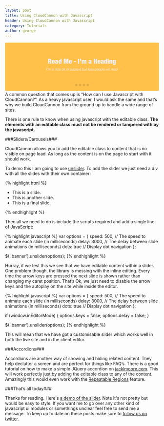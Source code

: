 ```yaml
---
layout: post
title: Using CloudCannon with Javascript
header: Using CloudCannon with Javascript
category: Tutorials
author: george
---
```


![A fake slideshow image](/img/blog/slider.png)
A common question that comes up is “How can I use Javascript with CloudCannon?”. As a heavy javascript user, I would ask the same and that’s why we build CloudCannon from the ground up to handle a wide range of sites.

There is one rule to know when using javascript with the editable class. <strong>The elements with an editable class must not be rendered or tampered with by the javascript. </strong>

###Sliders/Carousels###

CloudCannon allows you to add the editable class to content that is no visible on page load. As long as the content is on the page to start with it should work.

To demo this I am going to use [unslider](http://unslider.com/). To add the slider we just need a div with all the slides with their own container:

{% highlight html %}
<div class="banner">
    <ul>
        <li>This is a slide.</li>
        <li>This is another slide.</li>
        <li>This is a final slide.</li>
    </ul>
</div>
{% endhighlight %}

Then all we need to do is include the scripts required and add a single line of JavaScript:

{% highlight javascript %}
var options = {
    speed: 500,   //  The speed to animate each slide (in milliseconds)
    delay: 3000,  //  The delay between slide animations (in milliseconds)
    dots: true    //  Display dot navigation
};

$('.banner').unslider(options);
{% endhighlight %}

Hurray, if we test this we see that we have editable content within a slider. One problem though, the library is messing with the inline editing. Every time the arrow keys are pressed the next slide is shown rather than changing  my caret position. That’s Ok, we just need to disable the arrow keys and the autoplay on the site while inside the editor.


{% highlight javascript %}
var options = {
    speed: 500,   //  The speed to animate each slide (in milliseconds)
    delay: 3000,  //  The delay between slide animations (in milliseconds)
    dots: true    //  Display dot navigation
};

if (window.inEditorMode) {
    options.keys = false;
    options.delay = false;
}

$('.banner').unslider(options);
{% endhighlight %}


This will mean that we have got a customisable slider which works well in both the live site and in the client editor.

###Accordions###

Accordions are another way of showing and hiding related content. They help declutter a screen and are perfect for things like FAQ’s. There is a good tutorial on how to make a simple JQuery accordion on [jacklmoore.com](http://www.jacklmoore.com/notes/jquery-accordion-tutorial/). This will work perfectly just by adding the editable class to any of the content. Amazingly this would even work with the <a href="/docs#repeatable_regions">Repeatable Regions</a> feature.


###That’s all today###

Thanks for reading. Here's [a demo of the slider](http://sliderdemo.cloudvent.net/). Note it's not pretty but would be easy to style. If you want me to go over any other kind of javascript ui modules or somethings unclear feel free to send me a message. To keep up to date on these posts make sure to [follow us on twitter](https://twitter.com/cloudcannonapp).
